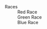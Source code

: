 <section>
	<div id="graphs">
		<dl>
			<dt>Races</dt>
			<dd id='redRace' class="percentage">
				<span class="text">
					Red Race
				</span>
			</dd>
			<dd id='greenRace' class="percentage">
				<span class="text">
					Green Race
				</span>
			</dd>
			<dd id='blueRace' class="percentage
			">
			<span class="text">
				Blue Race
			</span>
		</dd>
	</dl>
</div>
</section>